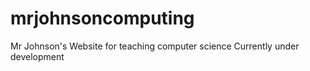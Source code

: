 # mrjohnsoncomputing
Mr Johnson's Website for teaching computer science
Currently under development
